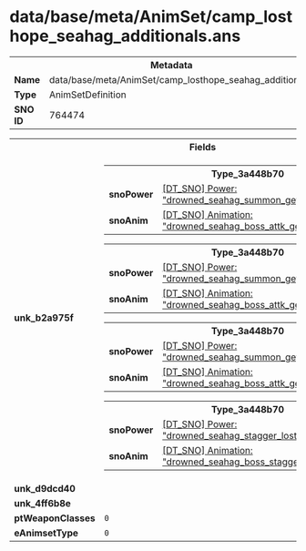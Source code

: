 <h1>data/base/meta/AnimSet/camp_losthope_seahag_additionals.ans</h1><table><tr><th colspan="100%">Metadata</th></tr><tr><td><b>Name</b></td><td>data/base/meta/AnimSet/camp_losthope_seahag_additionals.ans</td></tr><tr><td><b>Type</b></td><td>AnimSetDefinition</td></tr><tr><td><b>SNO ID</b></td><td>764474</td></tr></table>

<table><tr><th colspan="100%">Fields</th></tr><tr><td><b>unk_b2a975f</b></td><td><table><tr><th colspan="100%">Type_3a448b70</th></tr><tr><td><b>snoPower</b></td><td><a href="..\Power\drowned_seahag_summon_geyser_losthope.pow.md">[DT_SNO] Power: "drowned_seahag_summon_geyser_losthope"</a></td></tr><tr><td><b>snoAnim</b></td><td><a href="..\Anim\drowned_seahag_boss_attk_geyser.ani.md">[DT_SNO] Animation: "drowned_seahag_boss_attk_geyser"</a></td></tr></table>


<table><tr><th colspan="100%">Type_3a448b70</th></tr><tr><td><b>snoPower</b></td><td><a href="..\Power\drowned_seahag_summon_geyser_single.pow.md">[DT_SNO] Power: "drowned_seahag_summon_geyser_single"</a></td></tr><tr><td><b>snoAnim</b></td><td><a href="..\Anim\drowned_seahag_boss_attk_geyser.ani.md">[DT_SNO] Animation: "drowned_seahag_boss_attk_geyser"</a></td></tr></table>


<table><tr><th colspan="100%">Type_3a448b70</th></tr><tr><td><b>snoPower</b></td><td><a href="..\Power\drowned_seahag_summon_geyser_losthope_inner.pow.md">[DT_SNO] Power: "drowned_seahag_summon_geyser_losthope_inner"</a></td></tr><tr><td><b>snoAnim</b></td><td><a href="..\Anim\drowned_seahag_boss_attk_geyser.ani.md">[DT_SNO] Animation: "drowned_seahag_boss_attk_geyser"</a></td></tr></table>


<table><tr><th colspan="100%">Type_3a448b70</th></tr><tr><td><b>snoPower</b></td><td><a href="..\Power\drowned_seahag_stagger_losthope.pow.md">[DT_SNO] Power: "drowned_seahag_stagger_losthope"</a></td></tr><tr><td><b>snoAnim</b></td><td><a href="..\Anim\drowned_seahag_boss_stagger.ani.md">[DT_SNO] Animation: "drowned_seahag_boss_stagger"</a></td></tr></table>


</td></tr><tr><td><b>unk_d9dcd40</b></td><td></td></tr><tr><td><b>unk_4ff6b8e</b></td><td></td></tr><tr><td><b>ptWeaponClasses</b></td><td><code>0</code>
</td></tr><tr><td><b>eAnimsetType</b></td><td><code>0</code></td></tr></table>

